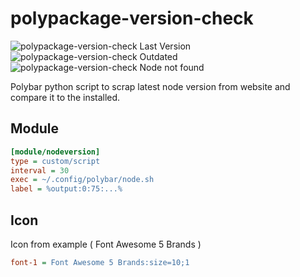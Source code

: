 # polypackage-version-check
![polypackage-version-check Last Version](https://i.imgur.com/tV5dzEI.png)
![polypackage-version-check Outdated](https://i.imgur.com/NgMs5x1.png)
![polypackage-version-check Node not found](https://i.imgur.com/FPpVvql.png)


Polybar python script to scrap latest node version from website and compare it to the installed.

## Module
```ini
[module/nodeversion]
type = custom/script
interval = 30
exec = ~/.config/polybar/node.sh
label = %output:0:75:...%
```

## Icon
Icon from example ( Font Awesome 5 Brands )
```ini
font-1 = Font Awesome 5 Brands:size=10;1
```





